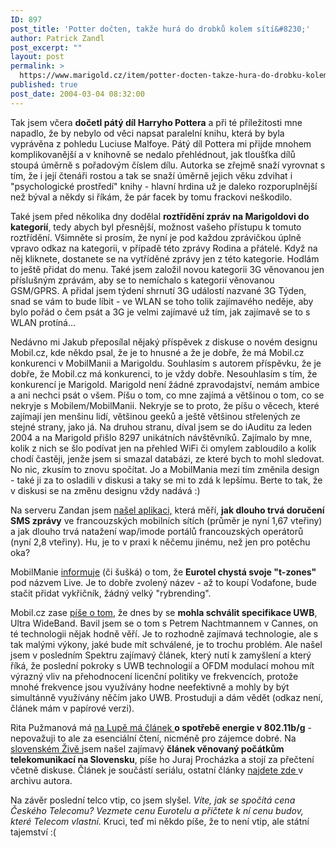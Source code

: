 ```yaml
---
ID: 897
post_title: 'Potter dočten, takže hurá do drobků kolem sítí&#8230;'
author: Patrick Zandl
post_excerpt: ""
layout: post
permalink: >
  https://www.marigold.cz/item/potter-docten-takze-hura-do-drobku-kolem-siti
published: true
post_date: 2004-03-04 08:32:00
---
```

<P>Tak jsem včera <STRONG>dočetl pátý díl Harryho Pottera</STRONG> a při té příležitosti mne napadlo, že by nebylo od věci napsat paralelní knihu, která by byla vyprávěna z pohledu Luciuse Malfoye. Pátý díl Pottera mi přijde mnohem komplikovanější a v knihovně se nedalo přehlédnout, jak tloušťka dílů stoupá úměrně s pořadovým číslem dílu. Autorka se zřejmě snaží vyrovnat s tím, že i její čtenáři rostou a tak se snaží úměrně jejich věku zdvihat i "psychologické prostředí" knihy - hlavní hrdina už je daleko rozporuplnější než býval a někdy si říkám, že pár facek by tomu frackovi neškodilo.</P>
<P>Také jsem před několika dny dodělal <STRONG>roztřídění zpráv na Marigoldovi do kategorií</STRONG>, tedy abych byl přesnější, možnost vašeho přístupu k tomuto roztřídění. Všimněte si prosím, že nyní je pod každou zprávičkou úplně vpravo odkaz na kategorii, v případě této zprávy Rodina a přátelé. Když na něj kliknete, dostanete se na vytříděné zprávy jen z této kategorie. Hodlám to ještě přidat do menu. Také jsem založil novou kategorii 3G věnovanou jen příslušným zprávám, aby se to nemíchalo s kategorií věnovanou GSM/GPRS. A přidal jsem týdení shrnutí 3G událostí nazvané 3G Týden, snad se vám to bude líbit - ve WLAN se toho tolik zajímavého neděje, aby bylo pořád o čem psát a 3G je velmi zajímavé už tím, jak zajímavě se to s WLAN protíná...</P>
<P>Nedávno mi Jakub přeposílal nějaký příspěvek z diskuse o novém designu Mobil.cz, kde někdo psal, že je to hnusné a že je dobře, že má Mobil.cz konkurenci v MobilManii a Marigoldu. Souhlasím s autorem příspěvku, že je dobře, že Mobil.cz má konkurenci, to je vždy dobře. Nesouhlasím s tím, že konkurencí je Marigold. Marigold není žádné zpravodajství, nemám ambice a ani nechci psát o všem. Píšu o tom, co mne zajímá a většinou o tom, co se nekryje s Mobilem/MobilManii. Nekryje se to proto, že píšu o věcech, které zajímají jen menšinu lidí, většinou geeků a ještě většinou střelených ze stejné strany, jako já. Na druhou stranu, díval jsem se do iAuditu za leden 2004 a na Marigold přišlo 8297 unikátních návštěvníků. Zajímalo by mne, kolik z nich se šlo podívat jen na přehled WiFi či omylem zabloudilo a kolik chodí častěji, jenže jsem si smazal databázi, ze které bych to mohl sledovat. No nic, zkusím to znovu spočítat. Jo a MobilMania mezi tím změnila design - také ji za to osladili v diskusi a taky se mi to zdá k lepšímu. Berte to tak, že v diskusi se na změnu designu vždy nadává :)</P>
<P>Na serveru Zandan jsem <A href="http://test.zandan.com/website/mdw_operators.asp#sms" target=_blank>našel aplikaci,</A> která měří, <STRONG>jak dlouho trvá doručení SMS zprávy</STRONG> ve francouzských mobilních sítích (průměr je nyní 1,67 vteřiny) a jak dlouho trvá natažení wap/imode portálů francouzských operátorů (nyní 2,8 vteřiny). Hu, je to v praxi k něčemu jinému, než jen pro potěchu oka?</P>
<P>MobilManie <A href="http://www.mobilmania.cz/Bleskovky/AR.asp?ARI=106725" target=_blank>informuje</A>&#160;(či šušká)&#160;o tom, že <STRONG>Eurotel chystá svoje "t-zones"</STRONG> pod názvem Live. Je to dobře zvolený název - až to koupí Vodafone, bude stačit přidat vykřičník, žádný velký "rybrending". </P>
<P>Mobil.cz zase <A href="http://mobil.idnes.cz/mobilni_komunikace/mobilni_technologie/uwbcsp040302.html" target=_blank>píše o tom</A>, že dnes by se <STRONG>mohla schválit specifikace UWB</STRONG>, Ultra WideBand. Bavil jsem se o tom s Petrem Nachtmannem v Cannes, on té technologii nějak hodně věří. Je to rozhodně zajímavá technologie, ale s tak malými výkony, jaké bude mít schválené, je to trochu problém. Ale našel jsem v posledním Spektru zajímavý článek, který nutí k zamyšlení a který říká, že poslední pokroky s UWB technologií a OFDM modulací mohou mít výrazný vliv na přehodnocení licenční politiky ve frekvencích, protože mnohé frekvence jsou využívány hodne neefektivně a mohly by být simultánně využívány něčím jako UWB. Prostuduji a dám vědět (odkaz není, článek mám v papírové verzi).</P>
<P>Rita Pužmanová má <A href="http://www.lupa.cz/clanek.php3?show=3256" target=_blank>na Lupě má článek </A><STRONG>o spotřebě energie v 802.11b/g</STRONG> - nepovažuji to ale za esenciální čtení, nicméně pro zájemce dobré. Na <A href="http://www.zive.sk/H/Mobil/Ar.asp?ARI=107784&amp;CAI=2134" target=_blank>slovenském Živě </A>jsem našel zajímavý <STRONG>článek věnovaný počátkům telekomunikací na Slovensku</STRONG>, píše ho Juraj Procházka a stojí za přečtení včetně diskuse. Článek je součástí seriálu, ostatní články <A href="http://www.zive.sk/Authors/default.asp?AUI=512" target=_blank>najdete zde </A>v archivu autora. </P>
<P>Na závěr poslední telco vtip, co jsem slyšel. <EM>Víte, jak se spočítá cena Českého Telecomu? Vezmete cenu Eurotelu a přičtete k ní cenu budov, které Telecom vlastní.</EM> Kruci, teď mi někdo píše, že to není vtip, ale státní tajemství :(</P>